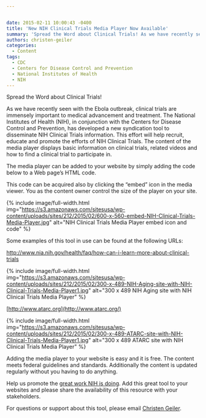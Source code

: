 ```yaml
---


date: 2015-02-11 10:00:43 -0400
title: 'New NIH Clinical Trials Media Player Now Available'
summary: 'Spread the Word about Clinical Trials! As we have recently seen with the Ebola outbreak, clinical trials are immensely important to medical advancement and treatment. The National Institutes of Health (NIH), in conjunction with the Centers for Disease Control and Prevention, has developed a new syndication tool to disseminate NIH Clinical Trials information. This effort'
authors: christen-geiler
categories:
  - Content
tags:
  - CDC
  - Centers for Disease Control and Prevention
  - National Institutes of Health
  - NIH
---
```


Spread the Word about Clinical Trials!

As we have recently seen with the Ebola outbreak, clinical trials are immensely important to medical advancement and treatment. The National Institutes of Health (NIH), in conjunction with the Centers for Disease Control and Prevention, has developed a new syndication tool to disseminate NIH Clinical Trials information. This effort will help recruit, educate and promote the efforts of NIH Clinical Trials. The content of the media player displays basic information on clinical trials, related videos and how to find a clinical trial to participate in.

The media player can be added to your website by simply adding the code below to a Web page&#8217;s HTML code.

<blockquote class="guarantee">
  <p>
    <div class=&#8221;media-viewer&#8221; data-header-text=&#8221;NIH Clinical Research Trials and You&#8221; data-module-type=&#8221;media-viewer&#8221; data-content-id=&#8221;121367&#8243; data-content-tags=&#8221;&#8221; data-sort-field=&#8221;&#8221;></div>
  </p>
</blockquote>

This code can be acquired also by clicking the “embed” icon in the media viewer. You as the content owner control the size of the player on your site.


{% include image/full-width.html img="https://s3.amazonaws.com/sitesusa/wp-content/uploads/sites/212/2015/02/600-x-560-embed-NIH-Clinical-Trials-Media-Player.jpg" alt="NIH Clinical Trials Media Player embed icon and code" %}

<div class="media-viewer">
</div>

Some examples of this tool in use can be found at the following URLs:

<http://www.nia.nih.gov/health/faq/how-can-i-learn-more-about-clinical-trials>


{% include image/full-width.html img="https://s3.amazonaws.com/sitesusa/wp-content/uploads/sites/212/2015/02/300-x-489-NIH-Aging-site-with-NIH-Clinical-Trials-Media-Player1.jpg" alt="300 x 489 NIH Aging site with NIH Clinical Trials Media Player" %}

[http://www.atarc.org](http://www.atarc.org/)


{% include image/full-width.html img="https://s3.amazonaws.com/sitesusa/wp-content/uploads/sites/212/2015/02/300-x-489-ATARC-site-with-NIH-Clinical-Trials-Media-Player1.jpg" alt="300 x 489 ATARC site with NIH Clinical Trials Media Player" %}

Adding the media player to your website is easy and it is free. The content meets federal guidelines and standards. Additionally the content is updated regularly without you having to do anything.

Help us promote the [great work NIH is doing](https://www.WHATEVER/2014/11/10/get-more-health-content-for-your-websites-apps-and-social-media/ "Get More Health Content for Your Websites, Apps, and Social Media"). Add this great tool to your websites and please share the availability of this resource with your stakeholders.

For questions or support about this tool, please email [Christen Geiler](mailto:Christen.Geiler@nih.gov).